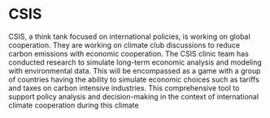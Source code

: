 # CSIS


CSIS, a think tank focused on international policies, is working on global cooperation. They are working on climate club discussions to reduce carbon emissions with economic cooperation. The CSIS clinic team has conducted research to simulate long-term economic analysis and modeling with environmental data. This will be encompassed as a game with a group of countries having the ability to simulate economic choices such as tariffs and taxes on carbon intensive industries. This comprehensive tool to support policy analysis and decision-making in the context of international climate cooperation during this climate
